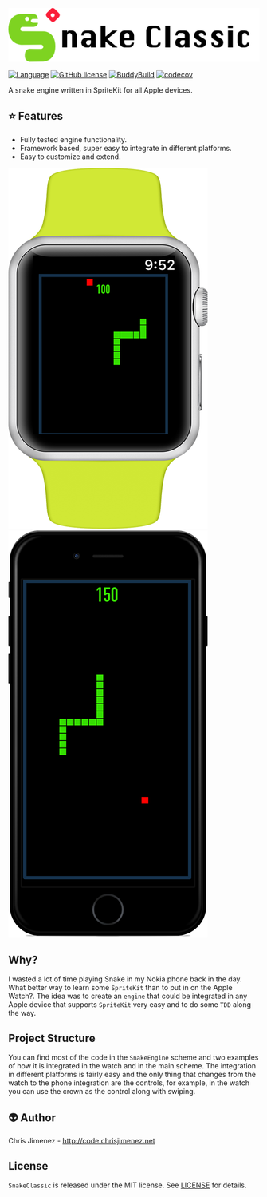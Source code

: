 ![Banner](/Art/banner.png)

[![Language](https://img.shields.io/badge/language-Swift%203.1-orange.svg)](https://swift.org) [![GitHub license](https://img.shields.io/badge/license-MIT-blue.svg)](https://raw.githubusercontent.com/PiXeL16/SnakeClassic/master/LICENSE) [![BuddyBuild](https://dashboard.buddybuild.com/api/statusImage?appID=59a13a90553af700016dfb4f&branch=master&build=latest)](https://dashboard.buddybuild.com/apps/59a13a90553af700016dfb4f/build/latest?branch=master) [![codecov](https://codecov.io/gh/PiXeL16/SnakeClassic/branch/master/graph/badge.svg)](https://codecov.io/gh/PiXeL16/SnakeClassic)

A snake engine written in SpriteKit for all Apple devices.

:star: Features
---
* Fully tested engine functionality.
* Framework based, super easy to integrate in different platforms.
* Easy to customize and extend.

![Banner](/Art/SnakeWatch.png) 
![Banner](/Art/SnakeIphone.png)

## Why?
I wasted a lot of time playing Snake in my Nokia phone back in the day. What better way to learn some `SpriteKit` than to put in on the Apple Watch?. The idea was to create an `engine` that could be integrated in any Apple device that supports `SpriteKit` very easy and to do some `TDD` along the way.

## Project Structure
You can find most of the code in the `SnakeEngine` scheme and two examples of how it is integrated in the watch and in the main scheme. The integration in different platforms is fairly easy and the only thing that changes from the watch to the phone integration are the controls, for example, in the watch you can use the crown as the control along with swiping.

:alien: Author
------
Chris Jimenez - http://code.chrisjimenez.net

## License
`SnakeClassic` is released under the MIT license. See [LICENSE](https://github.com/pixel16/SnakeClassic/blob/master/LICENSE) for details.

